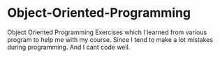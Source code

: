 # Object-Oriented-Programming
Object Oriented Programming Exercises which I learned from various program to help me with my course.
Since I tend to make a lot mistakes during programming. 
And I cant code well.
